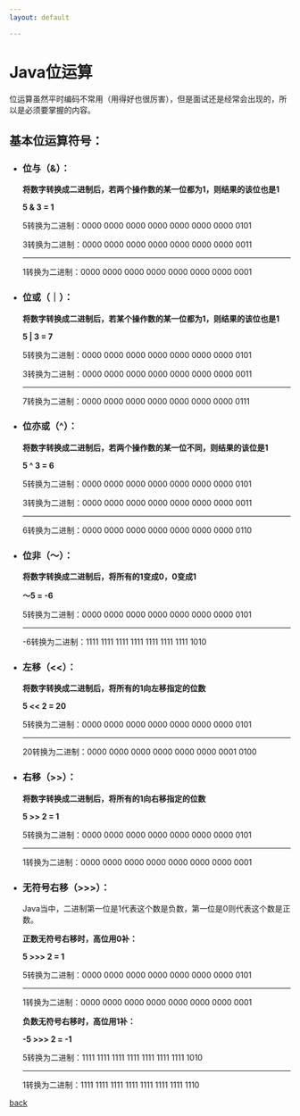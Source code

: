 ```yaml
---
layout: default

---
```


# Java位运算

位运算虽然平时编码不常用（用得好也很厉害），但是面试还是经常会出现的，所以是必须要掌握的内容。

## 基本位运算符号：

- ### 位与（&）：

  **将数字转换成二进制后，若两个操作数的某一位都为1，则结果的该位也是1**

  **5 & 3 = 1**

  5转换为二进制：0000 0000 0000 0000 0000 0000 0000 0101

  3转换为二进制：0000 0000 0000 0000 0000 0000 0000 0011

  -------------------------------------------------------------------------------------

  1转换为二进制：0000 0000 0000 0000 0000 0000 0000 0001

- ### 位或（｜）：

  **将数字转换成二进制后，若某个操作数的某一位都为1，则结果的该位也是1**

  **5  | 3 = 7**

  5转换为二进制：0000 0000 0000 0000 0000 0000 0000 0101

  3转换为二进制：0000 0000 0000 0000 0000 0000 0000 0011

  -------------------------------------------------------------------------------------

  7转换为二进制：0000 0000 0000 0000 0000 0000 0000 0111

- ### 位亦或（^）：

  **将数字转换成二进制后，若两个操作数的某一位不同，则结果的该位是1**

  **5 ^ 3 = 6**

  5转换为二进制：0000 0000 0000 0000 0000 0000 0000 0101

  3转换为二进制：0000 0000 0000 0000 0000 0000 0000 0011

  -------------------------------------------------------------------------------------

  6转换为二进制：0000 0000 0000 0000 0000 0000 0000 0110

- ### 位非（～）：

  **将数字转换成二进制后，将所有的1变成0，0变成1**

  **～5 = -6**

  5转换为二进制：0000 0000 0000 0000 0000 0000 0000 0101

  -------------------------------------------------------------------------------------

  -6转换为二进制：1111 1111 1111 1111 1111 1111 1111 1010

- ### 左移（<<）：

  **将数字转换成二进制后，将所有的1向左移指定的位数**

  **5 << 2 = 20**

  5转换为二进制：0000 0000 0000 0000 0000 0000 0000 0101

  -------------------------------------------------------------------------------------

  20转换为二进制：0000 0000 0000 0000 0000 0000 0001 0100

- ### 右移（>>）：

  **将数字转换成二进制后，将所有的1向右移指定的位数**

  **5 >> 2 = 1**

  5转换为二进制：0000 0000 0000 0000 0000 0000 0000 0101

  -------------------------------------------------------------------------------------

  1转换为二进制：0000 0000 0000 0000 0000 0000 0000 0001

- ### 无符号右移（>>>）：

  Java当中，二进制第一位是1代表这个数是负数，第一位是0则代表这个数是正数。

  **正数无符号右移时，高位用0补：**

  **5 >>> 2 = 1**

  5转换为二进制：0000 0000 0000 0000 0000 0000 0000 0101

  -------------------------------------------------------------------------------------

  1转换为二进制：0000 0000 0000 0000 0000 0000 0000 0001

  **负数无符号右移时，高位用1补：**

  **-5 >>> 2 = -1**

  5转换为二进制：1111 1111 1111 1111 1111 1111 1111 1010

  -------------------------------------------------------------------------------------

  1转换为二进制：1111 1111 1111 1111 1111 1111 1111 1110

[back](../)

